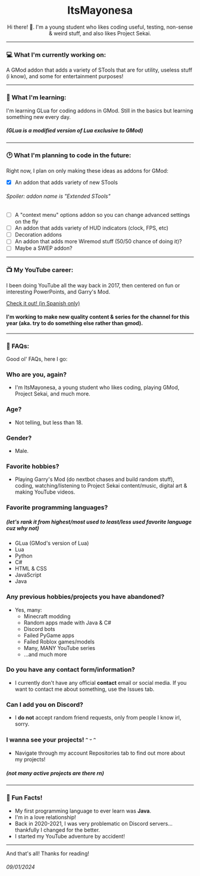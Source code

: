 <p align="center">
  <h1 align="center">ItsMayonesa</h1>
  <p align="center">Hi there! 👋.
  I'm a young student who likes coding useful, testing, non-sense & weird stuff, and also likes Project Sekai.</p>
</p>


---
### 💻 What I'm currently working on:

A GMod addon that adds a variety of STools that are for utility, useless stuff (i know), and some for entertainment purposes!

---
### 🌱 What I'm learning:

I'm learning GLua for coding addons in GMod. Still in the basics but learning something new every day.
##### (GLua is a modified version of Lua exclusive to GMod)

---
### 🕑 What I'm planning to code in the future:
Right now, I plan on only making these ideas as addons for GMod:
- [X] An addon that adds variety of new STools
###### *Spoiler: addon name is "Extended STools"*
- [ ] A "context menu" options addon so you can change advanced settings on the fly
- [ ] An addon that adds variety of HUD indicators (clock, FPS, etc)
- [ ] Decoration addons
- [ ] An addon that adds more Wiremod stuff (50/50 chance of doing it)?
- [ ] Maybe a SWEP addon?

---
### 📺 My YouTube career:

I been doing YouTube all the way back in 2017, then centered on fun or interesting PowerPoints, and Garry's Mod.

[Check it out! (in Spanish only)](https://www.youtube.com/@ItsMayonesa668/videos)

#### I'm working to make new quality content & series for the channel for this year (aka. try to do something else rather than gmod).

---
### 💬 FAQs:
Good ol' FAQs, here I go:
### Who are you, again?
- I'm ItsMayonesa, a young student who likes coding, playing GMod, Project Sekai, and much more.

### Age?
- Not telling, but less than 18.

### Gender?
- Male.

### Favorite hobbies?
- Playing Garry's Mod (do nextbot chases and build random stuff), coding, watching/listening to Project Sekai content/music, digital art & making YouTube videos.

### Favorite programming languages?
##### *(let's rank it from highest/most used to least/less used favorite language cuz why not)*
- GLua (GMod's version of Lua)
- Lua
- Python
- C#
- HTML & CSS
- JavaScript
- Java

### Any previous hobbies/projects you have abandoned?
- Yes, many:
    - Minecraft modding
    - Random apps made with Java & C#
    - Discord bots
    - Failed PyGame apps
    - Failed Roblox games/models
    - Many, MANY YouTube series
    - ...and much more

### Do you have any contact form/information?
- I currently don't have any official **contact** email or social media. If you want to contact me about something, use the Issues tab.

### Can I add you on Discord?
- I **do not** accept random friend requests, only from people I know irl, sorry.

### I wanna see your projects! ᵔ ᵕ ᵔ
- Navigate through my account Repositories tab to find out more about my projects!
##### (not many active projects are there rn)

---
### 🍦 Fun Facts!
- My first programming language to ever learn was **Java**.
- I'm in a love relationship!
- Back in 2020-2021, I was very problematic on Discord servers... thankfully I changed for the better.
- I started my YouTube adventure by accident!

---
And that's all! Thanks for reading!
###### 09/01/2024

<!--
**ItsMayonesa/ItsMayonesa** is a ✨ _special_ ✨ repository because its `README.md` (this file) appears on your GitHub profile.

Here are some ideas to get you started:

- 🔭 I’m currently working on ...
- 🌱 I’m currently learning ...
- 👯 I’m looking to collaborate on ...
- 🤔 I’m looking for help with ...
- 💬 Ask me about ...
- 📫 How to reach me: ...
- 😄 Pronouns: ...
- ⚡ Fun fact: ...
-->

